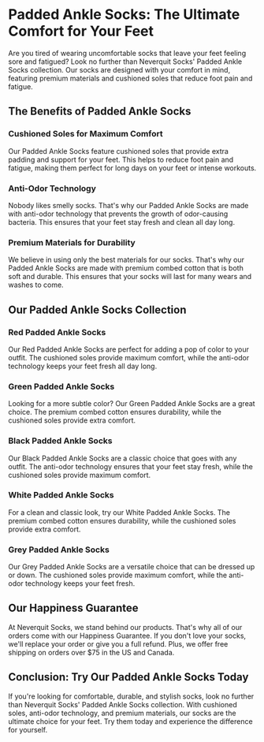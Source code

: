# Padded Ankle Socks: The Ultimate Comfort for Your Feet

Are you tired of wearing uncomfortable socks that leave your feet feeling sore and fatigued? Look no further than Neverquit Socks' Padded Ankle Socks collection. Our socks are designed with your comfort in mind, featuring premium materials and cushioned soles that reduce foot pain and fatigue.

## The Benefits of Padded Ankle Socks

### Cushioned Soles for Maximum Comfort

Our Padded Ankle Socks feature cushioned soles that provide extra padding and support for your feet. This helps to reduce foot pain and fatigue, making them perfect for long days on your feet or intense workouts.

### Anti-Odor Technology

Nobody likes smelly socks. That's why our Padded Ankle Socks are made with anti-odor technology that prevents the growth of odor-causing bacteria. This ensures that your feet stay fresh and clean all day long.

### Premium Materials for Durability

We believe in using only the best materials for our socks. That's why our Padded Ankle Socks are made with premium combed cotton that is both soft and durable. This ensures that your socks will last for many wears and washes to come.

## Our Padded Ankle Socks Collection

### Red Padded Ankle Socks

Our Red Padded Ankle Socks are perfect for adding a pop of color to your outfit. The cushioned soles provide maximum comfort, while the anti-odor technology keeps your feet fresh all day long.

### Green Padded Ankle Socks

Looking for a more subtle color? Our Green Padded Ankle Socks are a great choice. The premium combed cotton ensures durability, while the cushioned soles provide extra comfort.

### Black Padded Ankle Socks

Our Black Padded Ankle Socks are a classic choice that goes with any outfit. The anti-odor technology ensures that your feet stay fresh, while the cushioned soles provide maximum comfort.

### White Padded Ankle Socks

For a clean and classic look, try our White Padded Ankle Socks. The premium combed cotton ensures durability, while the cushioned soles provide extra comfort.

### Grey Padded Ankle Socks

Our Grey Padded Ankle Socks are a versatile choice that can be dressed up or down. The cushioned soles provide maximum comfort, while the anti-odor technology keeps your feet fresh.

## Our Happiness Guarantee

At Neverquit Socks, we stand behind our products. That's why all of our orders come with our Happiness Guarantee. If you don't love your socks, we'll replace your order or give you a full refund. Plus, we offer free shipping on orders over $75 in the US and Canada.

## Conclusion: Try Our Padded Ankle Socks Today

If you're looking for comfortable, durable, and stylish socks, look no further than Neverquit Socks' Padded Ankle Socks collection. With cushioned soles, anti-odor technology, and premium materials, our socks are the ultimate choice for your feet. Try them today and experience the difference for yourself.